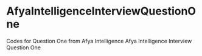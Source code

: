 # AfyaIntelligenceInterviewQuestionOne
Codes for Question One from Afya Intelligence
Afya Intelligence Interview Question One
